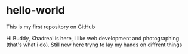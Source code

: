 # hello-world
This is my first repository on GitHub

Hi Buddy,
Khadreal is here, i like web development and photographing (that's what i do).
Still new here tryng to lay my hands on diffrent things
